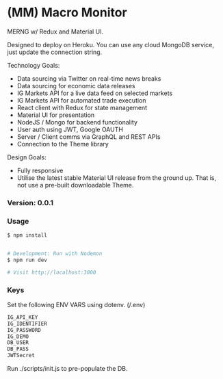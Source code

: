 # (MM) Macro Monitor

MERNG w/ Redux and Material UI.

Designed to deploy on Heroku. You can use any cloud MongoDB service, just update the connection string.

Technology Goals:

- Data sourcing via Twitter on real-time news breaks
- Data sourcing for economic data releases
- IG Markets API for a live data feed on selected markets
- IG Markets API for automated trade execution
- React client with Redux for state management
- Material UI for presentation
- NodeJS / Mongo for backend functionality
- User auth using JWT, Google OAUTH
- Server / Client comms via GraphQL and REST APIs
- Connection to the Theme library

Design Goals:

- Fully responsive
- Utilise the latest stable Material UI release from the ground up. That is, not use a pre-built downloadable Theme.

### Version: 0.0.1

### Usage

```sh
$ npm install
```

```sh

# Development: Run with Nodemon
$ npm run dev

# Visit http://localhost:3000
```

### Keys

Set the following ENV VARS using dotenv. (/.env)

```sh
IG_API_KEY
IG_IDENTIFIER
IG_PASSWORD
IG_DEMO
DB_USER
DB_PASS
JWTSecret
```

Run ./scripts/init.js to pre-populate the DB.
